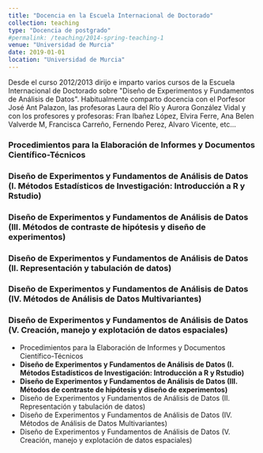 ```yaml
---
title: "Docencia en la Escuela Internacional de Doctorado"
collection: teaching
type: "Docencia de postgrado"
#permalink: /teaching/2014-spring-teaching-1
venue: "Universidad de Murcia"
date: 2019-01-01
location: "Universidad de Murcia"
---
```


Desde el curso 2012/2013 dirijo e imparto varios cursos de la Escuela Internacional de Doctorado sobre "Diseño de Experimentos y Fundamentos de Análisis de Datos". Habitualmente comparto docencia con el Porfesor José Ant Palazon, las profesoras Laura del Río y Aurora González Vidal y con los profesores y profesoras: Fran Ibañez López, Elvira Ferre, Ana Belen Valverde M, Francisca Carreño, Fernendo Perez, Alvaro Vicente, etc...


### Procedimientos para la Elaboración de Informes y Documentos Científico-Técnicos
### Diseño de Experimentos y Fundamentos de Análisis de Datos (I. Métodos Estadísticos de Investigación: Introducción a R y Rstudio)
### Diseño de Experimentos y Fundamentos de Análisis de Datos (III. Métodos de contraste de hipótesis y diseño de experimentos)
### Diseño de Experimentos y Fundamentos de Análisis de Datos (II. Representación y tabulación de datos)
### Diseño de Experimentos y Fundamentos de Análisis de Datos (IV. Métodos de Análisis de Datos Multivariantes)
### Diseño de Experimentos y Fundamentos de Análisis de Datos (V. Creación, manejo y explotación de datos espaciales)



* Procedimientos para la Elaboración de Informes y Documentos Científico-Técnicos
* **Diseño de Experimentos y Fundamentos de Análisis de Datos (I. Métodos Estadísticos de Investigación: Introducción a R y Rstudio)**
* **Diseño de Experimentos y Fundamentos de Análisis de Datos (III. Métodos de contraste de hipótesis y diseño de experimentos)**
* Diseño de Experimentos y Fundamentos de Análisis de Datos (II. Representación y tabulación de datos)
* Diseño de Experimentos y Fundamentos de Análisis de Datos (IV. Métodos de Análisis de Datos Multivariantes)
* Diseño de Experimentos y Fundamentos de Análisis de Datos (V. Creación, manejo y explotación de datos espaciales)






